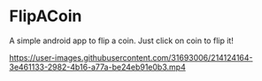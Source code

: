 # FlipACoin

A simple android app to flip a coin. Just click on coin to flip it!

https://user-images.githubusercontent.com/31693006/214124164-3e461133-2982-4b16-a77a-be24eb91e0b3.mp4
